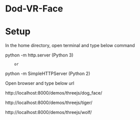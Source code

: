 # Dod-VR-Face

# Setup

In the home directory, open terminal and type below command

python -m http.server  (Python 3)

        or
        
python -m SimpleHTTPServer  (Python 2)

Open browser and type below url

http://localhost:8000/demos/threejs/dog_face/

http://localhost:8000/demos/threejs/tiger/

http://localhost:8000/demos/threejs/wolf/

